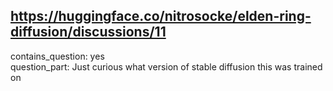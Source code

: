 ## https://huggingface.co/nitrosocke/elden-ring-diffusion/discussions/11

contains_question: yes  
question_part: Just curious what version of stable diffusion this was trained on
